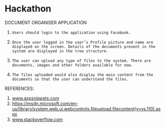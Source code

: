 # Hackathon

DOCUMENT ORGANISER APPLICATION
 
1.     Users should login to the application using Facebook.

2.     Once the user logged in the user’s Profile picture and name are displayed on the screen. Details of the documents present in the system are displayed in the tree structure.

3.     The user can upload any type of files to the system. There are documents, images and other folders available for now.

4.     The files uploaded would also display the main content from the documents so that the user can understand the files.


REFERENCES:
1. www.aspsnippets.com
2. https://msdn.microsoft.com/en-us/library/system.web.ui.webcontrols.fileupload.filecontent(v=vs.110).aspx
3. www.stackoverflow.com

 
